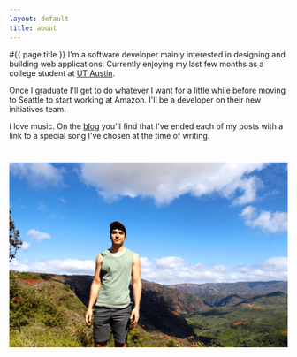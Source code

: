 ```yaml
---
layout: default
title: about
---
```


#{{ page.title }}
I'm a software developer mainly interested in designing and building web applications.
Currently enjoying my last few months as a college student at [UT Austin][ut].

Once I graduate I'll get to do whatever I want for a little while before moving to Seattle to
start working at Amazon. I'll be a developer on their new initiatives team.

I love music. On the [blog][blog] you'll find that I've ended each of my posts with a link to a special song I've chosen at the time of writing.

<div style="margin-bottom: 40px"></div>

![me in Hawaii][me]

<div style="margin-bottom: 40px"></div>

[me]: /assets/images/me.png
[blog]: /
[ut]: http://www.cs.utexas.edu/
